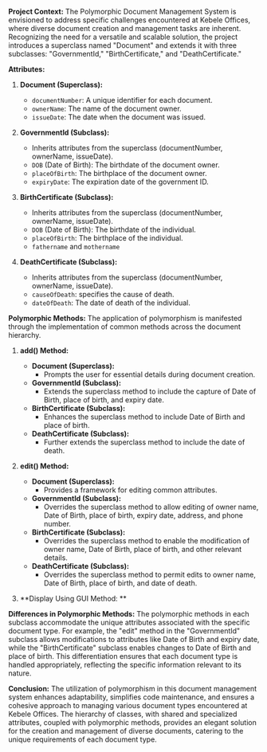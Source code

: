 **Project Context:**
The Polymorphic Document Management System is envisioned to address specific challenges encountered at Kebele Offices, 
where diverse document creation and management tasks are inherent. Recognizing the need for a versatile and scalable solution, 
the project introduces a superclass named "Document" and extends it with three subclasses: "GovernmentId," "BirthCertificate," and "DeathCertificate."

**Attributes:**
1. **Document (Superclass):**
   - `documentNumber`: A unique identifier for each document.
   - `ownerName`: The name of the document owner.
   - `issueDate`: The date when the document was issued.

2. **GovernmentId (Subclass):**
   - Inherits attributes from the superclass (documentNumber, ownerName, issueDate).
   - `DOB` (Date of Birth): The birthdate of the document owner.
   - `placeOfBirth`: The birthplace of the document owner.
   - `expiryDate`: The expiration date of the government ID.

3. **BirthCertificate (Subclass):**
   - Inherits attributes from the superclass (documentNumber, ownerName, issueDate).
   - `DOB` (Date of Birth): The birthdate of the individual.
   - `placeOfBirth`: The birthplace of the individual.
   - `fathername` and `mothername`

4. **DeathCertificate (Subclass):**
   - Inherits attributes from the superclass (documentNumber, ownerName, issueDate).
   - `causeOfDeath`: specifies the cause of death.
   - `dateOfDeath`: The date of death of the individual.

**Polymorphic Methods:**
The application of polymorphism is manifested through the implementation of common methods across the document hierarchy.

1. **add() Method:**
   - **Document (Superclass):**
     - Prompts the user for essential details during document creation.
   - **GovernmentId (Subclass):**
     - Extends the superclass method to include the capture of Date of Birth, place of birth, and expiry date.
   - **BirthCertificate (Subclass):**
     - Enhances the superclass method to include Date of Birth and place of birth.
   - **DeathCertificate (Subclass):**
     - Further extends the superclass method to include the date of death.

2. **edit() Method:**
   - **Document (Superclass):**
     - Provides a framework for editing common attributes.
   - **GovernmentId (Subclass):**
     - Overrides the superclass method to allow editing of owner name, Date of Birth, place of birth, expiry date, address, and phone number.
   - **BirthCertificate (Subclass):**
     - Overrides the superclass method to enable the modification of owner name, Date of Birth, place of birth, and other relevant details.
   - **DeathCertificate (Subclass):**
     - Overrides the superclass method to permit edits to owner name, Date of Birth, place of birth, and date of death.
3. **Display Using GUI Method: **


**Differences in Polymorphic Methods:**
The polymorphic methods in each subclass accommodate the unique attributes associated with the specific document type. 
For example, the "edit" method in the "GovernmentId" subclass allows modifications to attributes like Date of Birth and expiry date, 
while the "BirthCertificate" subclass enables changes to Date of Birth and place of birth. This differentiation ensures that each 
document type is handled appropriately, reflecting the specific information relevant to its nature.

**Conclusion:**
The utilization of polymorphism in this document management system enhances adaptability, 
simplifies code maintenance, and ensures a cohesive approach to managing various document types encountered at Kebele Offices. 
The hierarchy of classes, with shared and specialized attributes, coupled with polymorphic methods, provides an elegant solution for 
the creation and management of diverse documents, catering to the unique requirements of each document type.
